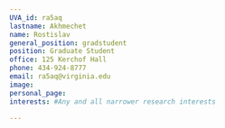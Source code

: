```yaml
---
UVA_id: ra5aq
lastname: Akhmechet
name: Rostislav
general_position: gradstudent
position: Graduate Student
office: 125 Kerchof Hall
phone: 434-924-8777
email: ra5aq@virginia.edu
image:
personal_page:
interests: #Any and all narrower research interests

---
```

